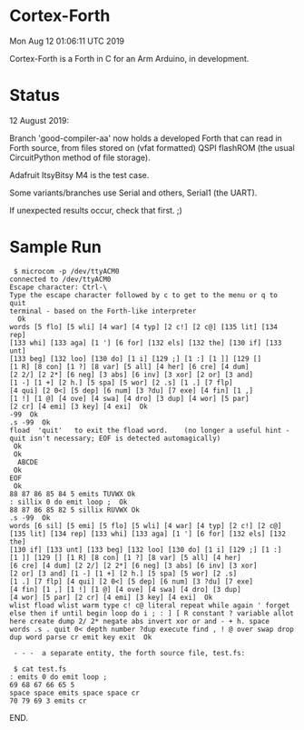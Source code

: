 Cortex-Forth
============

Mon Aug 12 01:06:11 UTC 2019

Cortex-Forth is a Forth in C for an Arm Arduino, in development.

Status
======

12 August 2019:

Branch 'good-compiler-aa' now holds a developed Forth that
can read in Forth source, from files stored on (vfat formatted)
QSPI flashROM (the usual CircuitPython method of file storage).

Adafruit ItsyBitsy M4 is the test case.

Some variants/branches use Serial and others, Serial1 (the UART).

If unexpected results occur, check that first. ;)

Sample Run
==========

```
 $ microcom -p /dev/ttyACM0
connected to /dev/ttyACM0
Escape character: Ctrl-\
Type the escape character followed by c to get to the menu or q to quit
terminal - based on the Forth-like interpreter
  Ok
words [5 flo] [5 wli] [4 war] [4 typ] [2 c!] [2 c@] [135 lit] [134 rep]  
[133 whi] [133 aga] [1 '] [6 for] [132 els] [132 the] [130 if] [133 unt]  
[133 beg] [132 loo] [130 do] [1 i] [129 ;] [1 :] [1 ]] [129 []  
[1 R] [8 con] [1 ?] [8 var] [5 all] [4 her] [6 cre] [4 dum]  
[2 2/] [2 2*] [6 neg] [3 abs] [6 inv] [3 xor] [2 or] [3 and]  
[1 -] [1 +] [2 h.] [5 spa] [5 wor] [2 .s] [1 .] [7 flp]  
[4 qui] [2 0<] [5 dep] [6 num] [3 ?du] [7 exe] [4 fin] [1 ,]  
[1 !] [1 @] [4 ove] [4 swa] [4 dro] [3 dup] [4 wor] [5 par]  
[2 cr] [4 emi] [3 key] [4 exi]  Ok
-99  Ok
.s -99  Ok
fload  'quit'   to exit the fload word.    (no longer a useful hint - quit isn't necessary; EOF is detected automagically)
 Ok
 Ok
  ABCDE   
 Ok
EOF 
 Ok
88 87 86 85 84 5 emits TUVWX Ok
: sillix 0 do emit loop ;  Ok
88 87 86 85 82 5 sillix RUVWX Ok
.s -99  Ok
words [6 sil] [5 emi] [5 flo] [5 wli] [4 war] [4 typ] [2 c!] [2 c@]  
[135 lit] [134 rep] [133 whi] [133 aga] [1 '] [6 for] [132 els] [132 the]  
[130 if] [133 unt] [133 beg] [132 loo] [130 do] [1 i] [129 ;] [1 :]  
[1 ]] [129 [] [1 R] [8 con] [1 ?] [8 var] [5 all] [4 her]  
[6 cre] [4 dum] [2 2/] [2 2*] [6 neg] [3 abs] [6 inv] [3 xor]  
[2 or] [3 and] [1 -] [1 +] [2 h.] [5 spa] [5 wor] [2 .s]  
[1 .] [7 flp] [4 qui] [2 0<] [5 dep] [6 num] [3 ?du] [7 exe]  
[4 fin] [1 ,] [1 !] [1 @] [4 ove] [4 swa] [4 dro] [3 dup]  
[4 wor] [5 par] [2 cr] [4 emi] [3 key] [4 exi]  Ok
wlist fload wlist warm type c! c@ literal repeat while again ' forget
else then if until begin loop do i ; : ] [ R constant ? variable allot
here create dump 2/ 2* negate abs invert xor or and - + h. space
words .s . quit 0< depth number ?dup execute find , ! @ over swap drop
dup word parse cr emit key exit  Ok

 - - -  a separate entity, the forth source file, test.fs:

 $ cat test.fs
: emits 0 do emit loop ;
69 68 67 66 65 5
space space emits space space cr
70 79 69 3 emits cr

```
END.
